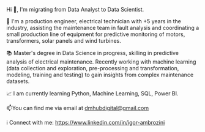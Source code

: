 Hi 👋, I'm migrating from Data Analyst to Data Scientist.



🔭 I'm a production engineer, electrical technician with +5 years in the industry, assisting the maintenance team in fault analysis and coordinating a small production line of equipment for predictive monitoring of motors, transformers, solar panels and wind turbines.

:books: Master's degree in Data Science in progress, skilling in predictive analysis of electrical maintenance. Recently working with machine learning (data collection and exploration, pre-processing and transformation, modeling, training and testing) to gain insights from complex maintenance datasets.



:chart_with_upwards_trend: I am currently learning Python, Machine Learning, SQL, Power BI.


📫You can find me via email at dmhubdigital@gmail.com


:information_source: Connect with me:
https://www.linkedin.com/in/igor-ambrozini
